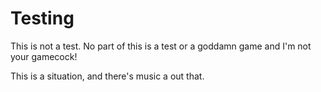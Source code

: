 # Testing
This is not a test. No part of this is a test or a goddamn game and I'm not your gamecock!

This is a situation, and there's music a out that. 
